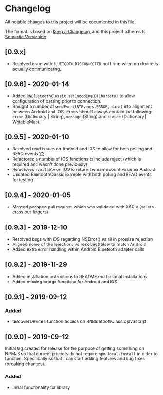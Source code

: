 # Changelog
All notable changes to this project will be documented in this file.

The format is based on [Keep a Changelog](https://keepachangelog.com/en/1.0.0/),
and this project adheres to [Semantic Versioning](https://semver.org/spec/v2.0.0.html).

## [0.9.x] 
- Resolved issue with `BLUETOOTH_DISCONNECTED` not firing when no device is actually communicating.

## [0.9.6] - 2020-01-14
- Added `RNBluetoothClassic.setEncoding(BTCharsets)` to allow configuration of parsing prior to connection.
- Brought a number of `sendEvent(BTEvents.ERROR, data)` into alignment between Android and IOS.  Errors should always contain the following: `error` (Dictionary | String), `message` (String) and `device` (Dictionary | WritableMap).

## [0.9.5] - 2020-01-10
- Resolved read issues on Android and IOS to allow for both polling and READ events [22](https://github.com/kenjdavidson/react-native-bluetooth-classic/issues/24)
- Refactored a number of IOS functions to include reject (which is required and wasn't done previously)
- Refactored `available` on IOS to return the same count value as Android
- Updated BluetoothClassicExample with both polling and READ events for testing

## [0.9.4] - 2020-01-05
- Merged podspec pull request, which was validated with 0.60.x (so lets cross our fingers)

## [0.9.3] - 2019-12-10
- Resolved bugs with iOS regarding NSError() vs nil in promise rejection
- Aligned some of the rejections vs resolves(false) to match Android
- Added extra error handling within Android Bluetooth adapter calls

## [0.9.2] - 2019-11-29
- Added installation instructions to README.md for local installations
- Added missing bridge functions for Android and IOS

## [0.9.1] - 2019-09-12
### Added
- discoverDevices function access on RNBluetoothClassic javascript

## [0.9.0] - 2019-09-12
Initial tag created for release for the purpose of getting something on NPMJS so that current projects do not require `npm local-install` in order to function.  Specifically so that I can start adding features and bug fixes (breaking changes).

### Added
- Initial functionality for library
  

